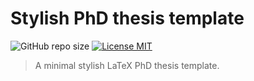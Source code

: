 Stylish PhD thesis template
========================
![GitHub repo size](https://img.shields.io/github/repo-size/jhermosillad/stylish-thesis-template) [![License MIT](http://img.shields.io/badge/license-MIT-brightgreen.svg)](license.md)

> A minimal stylish LaTeX PhD thesis template.
 
